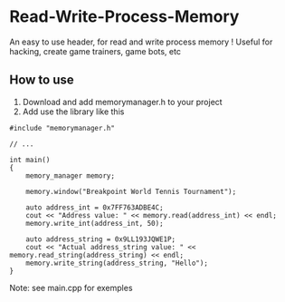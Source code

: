 # Read-Write-Process-Memory

An easy to use header, for read and write process memory ! 
Useful for hacking, create game trainers, game bots, etc


## How to use
1. Download and add memorymanager.h to your project
2. Add use the library like this

```
#include "memorymanager.h"

// ...

int main()
{
	memory_manager memory;

	memory.window("Breakpoint World Tennis Tournament");
	
	auto address_int = 0x7FF763ADBE4C;
	cout << "Address value: " << memory.read(address_int) << endl;
	memory.write_int(address_int, 50);

	auto address_string = 0x9LL193JQWE1P;
	cout << "Actual address_string value: " << memory.read_string(address_string) << endl;
	memory.write_string(address_string, "Hello");
}
```


Note: see main.cpp for exemples
